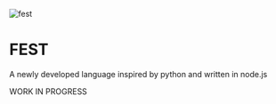![fest](https://i.ibb.co/mt5r2LC/684609982sst1644137196.png)
# FEST
A newly developed language inspired by python and written in node.js

WORK IN PROGRESS
